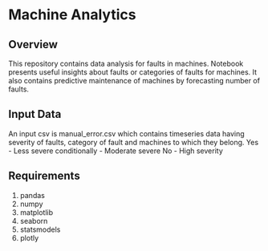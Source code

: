 # Machine Analytics

## Overview  
  This repository contains data analysis for faults in machines. Notebook presents useful insights about faults or categories of faults for machines. It also contains predictive maintenance of machines by forecasting number of faults.
  
## Input Data 
  An input csv is manual_error.csv which contains timeseries data having severity of faults, category of fault and machines to which they belong.
  Yes - Less severe
  conditionally - Moderate severe
  No - High severity
  
## Requirements  
  1. pandas 
  2. numpy 
  3. matplotlib 
  4. seaborn 
  5. statsmodels  
  6. plotly


